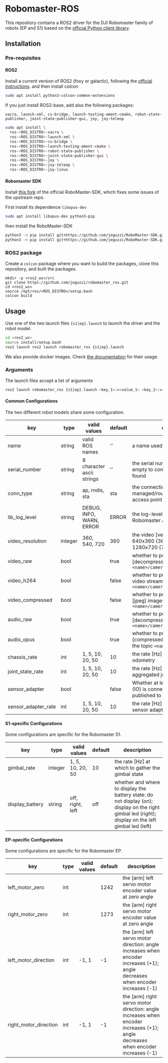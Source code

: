 Robomaster-ROS
==============

This repository contains a ROS2 driver for the DJI Robomaster family of robots (EP and S1) based on the [official Python client library](https://github.com/dji-sdk/RoboMaster-SDK).


## Installation

### Pre-requisites

#### ROS2

Install a current version of ROS2 (foxy or galactic), following the [official instructions](https://docs.ros.org/en/galactic/Installation.html).
and then install colcon
```bash
sudo apt install python3-colcon-common-extensions
```

If you just install ROS2-base, add also the following packages:
```
xacro, launch-xml, cv-bridge, launch-testing-ament-cmake, robot-state-publisher, joint-state-publisher-gui, joy, joy-teleop
```
```bash
sudo apt install \
  ros-<ROS_DISTRO>-xacro \
  ros-<ROS_DISTRO>-launch-xml \
  ros-<ROS_DISTRO>-cv-bridge \
  ros-<ROS_DISTRO>-launch-testing-ament-cmake \
  ros-<ROS_DISTRO>-robot-state-publisher \
  ros-<ROS_DISTRO>-joint-state-publisher-gui \
  ros-<ROS_DISTRO>-joy \
  ros-<ROS_DISTRO>-joy-teleop \
  ros-<ROS_DISTRO>-joy-linux
```

#### Robomaster SDK

Install [this fork](https://github.com/jeguzzi/RoboMaster-SDK) of the official RoboMaster-SDK, which fixes some issues of  the upstream repo.

First install its dependence `libopus-dev`
```bash
sudo apt install libopus-dev python3-pip
```
then install the RoboMaster-SDK
```bash
python3 -m pip install git+https://github.com/jeguzzi/RoboMaster-SDK.git
python3 -m pip install git+https://github.com/jeguzzi/RoboMaster-SDK.git#"egg=libmedia_codec&subdirectory=lib/libmedia_codec"
```

### ROS2 package

Create a `colcon` package where you want to build the packages, clone this repository, and built the packages.
```
mkdir -p <ros2_ws>/src
git clone https://github.com/jeguzzi/robomaster_ros.git
cd <ros2_ws>
source /opt/ros/<ROS_DISTRO>/setup.bash
colcon build
```

## Usage

Use one of the two launch files `{s1|ep}.launch` to launch the driver and the robot model.
```bash
cd <ros2_ws>
source install/setup.bash
ros2 launch ros2 launch robomaster_ros {s1|ep}.launch
```

We also provide docker images. Check [the documentation](docker.md) for their usage.

### Arguments

The launch files accept a list of arguments
```bash
ros2 launch robomaster_ros {s1|ep}.launch <key_1>:=<value_1> <key_2>:=<value_2> ...
```


#### Common Configurations

The two different robot models share some configuration.

| key              | type    | valid values              | default | description                                                                                           |
| ---------------- | ------- | ------------------------- | ------- | ----------------------------------------------------------------------------------------------------- |
| name             | string  | valid ROS names           | ''      | a name used as ROS namespace                                                                          |
| serial_number    | string  | 8 character ascii strings | ''      | the serial number of the robot, leave empty to connect to the first robot found                             |
| conn_type        | string  | ap, rndis, sta            | sta     | the connection network type: managed/router (sta); robot's access point (ap); usb (rndis)             |
| lib_log_level    | string  | DEBUG, INFO, WARN, ERROR  | ERROR   | the log-level used by the internal Robomaster API                                                     |
| video_resolution | integer | 360, 540, 720             | 360     | the video [vertical] resolution: 640x360 (360);  960x540 (540);    1280x720 (720)                     |
| video_raw        | bool    |                           | true    | whether to publish the raw [decompressed] images to the topic `<name>/camera/image_raw`               |
| video_h264       | bool    |                           | false   | whether to publish the original h264 video stream to the topic `<name>/camera/image_h264`             |
| video_compressed | bool    |                           | false   | whether to publish the compressed [jpeg] images to the topic `<name>/camera/image_raw/compressed`         |
| audio_raw        | bool    |                           | true    | whether to publish the raw [decompressed] audio to the topic `<name>/camera/audio_raw`                    |
| audio_opus       | bool    | | true                      |          whether to publish the original [compressed] opus audio stream to the topic `<name>/camera/audio_opus` |
| chassis_rate     | int     | 1, 5, 10, 20, 50          | 10      | the rate [Hz] at which to publish the odometry                                                                 |
| joint_state_rate | int     | 1, 5, 10, 20, 50          | 10      | the rate [Hz] at which to publish aggregated joint states                                                      |
| sensor_adapter   | bool    |                           | false   | Whether at least one sensor adapter (IO) is connected and should be published to `<name>/...`         |
| sensor_adapter_rate                 | int        |  1, 5, 10, 20, 50                         |  10       | the rate [Hz] at which to publish the sensor adapter values                                       

#### S1-specific Configurations

Some configurations are specific for the Robomaster S1.

| key         | type    | valid values     | default | description                                       |
| ----------- | ------- | ---------------- | ------- | ------------------------------------------------- |
| gimbal_rate | integer | 1, 5, 10, 20, 50 | 10      | the rate [Hz] at which to gather the gimbal state |
|   display_battery          |  string     |  off, right, left |   off      |   whether and where to display the battery state: do not display (on); display on the right gimbal led (right); display on the left gimbal led (left)                                             |

#### EP-specific Configurations

Some configurations are specific for the Robomaster EP.

| key                   | type | valid values | default | description                                                                                                                |
| --------------------- | ---- | ------------ | ------- | -------------------------------------------------------------------------------------------------------------------------- |
| left_motor_zero       | int  |              | 1242    | the [arm] left servo motor encoder value at zero angle                                                                           |
| right_motor_zero      | int  |              | 1273    | the [arm] right servo motor encoder value at zero angle                                                                          |
| left_motor_direction  | int  | -1, 1        | -1      | the [arm] left servo motor direction: angle increases when encoder increases (+1);  angle decreases when encoder increases (-1)  |
| right_motor_direction | int  | -1, 1        | -1      | the [arm] right servo motor direction: angle increases when encoder increases (+1);  angle decreases when encoder increases (-1) |
